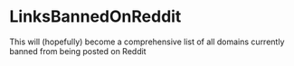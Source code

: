 # LinksBannedOnReddit
This will (hopefully) become a comprehensive list of all domains currently banned from being posted on Reddit
